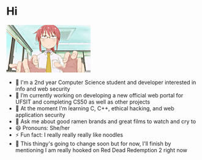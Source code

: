# Hi
![](/kobayashiprogramming.gif)
- 👺 I'm a 2nd year Computer Science student and developer interested in info and web security
- 🔭 I’m currently working on developing a new official web portal for UFSIT and completing CS50 as well as other projects
- 🌱 At the moment I'm learning C, C++, ethical hacking, and web application security
- 💬 Ask me about good ramen brands and great films to watch and cry to
- 😄 Pronouns: She/her
- ⚡ Fun fact: I really really really like noodles
- 🤠 This thingy's going to change soon but for now, I'll finish by mentioning I am really hooked on Red Dead Redemption 2 right now
